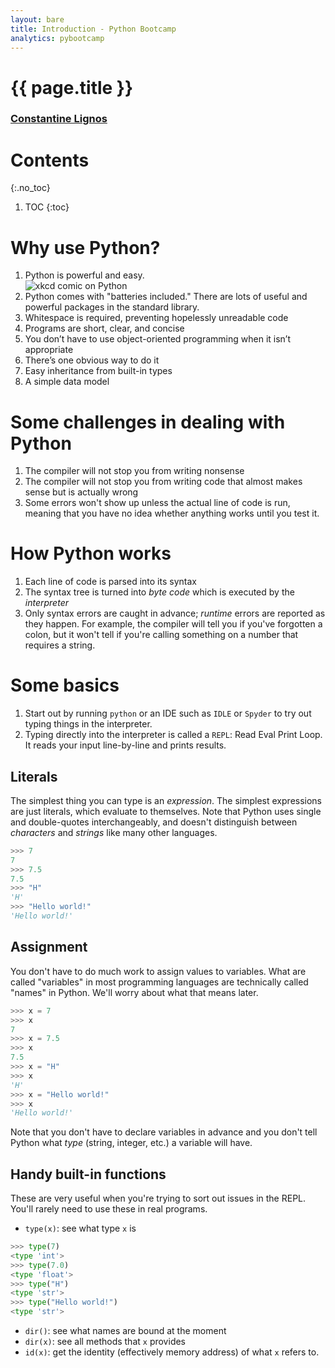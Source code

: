 ```yaml
---
layout: bare
title: Introduction - Python Bootcamp
analytics: pybootcamp
---
```

<div class="titleblock">
  <h1>{{ page.title }}</h1>
  <h3><a href="..">Constantine Lignos</a></h3>
</div>

# Contents
{:.no_toc}
1. TOC
{:toc}

# Why use Python?

1. Python is powerful and easy.  
![xkcd comic on Python](http://imgs.xkcd.com/comics/python.png)
1. Python comes with "batteries included." There are lots of useful
and powerful packages in the standard library.
1. Whitespace is required, preventing hopelessly unreadable code
1. Programs are short, clear, and concise
1. You don’t have to use object-oriented programming when it isn’t appropriate
1. There’s one obvious way to do it
1. Easy inheritance from built-in types
1. A simple data model

# Some challenges in dealing with Python

1. The compiler will not stop you from writing nonsense
1. The compiler will not stop you from writing code that almost makes
   sense but is actually wrong
1. Some errors won't show up unless the actual line of code is run,
meaning that you have no idea whether anything works until you test it.

# How Python works

1. Each line of code is parsed into its syntax
1. The syntax tree is turned into _byte code_ which is executed by the
_interpreter_
1. Only syntax errors are caught in advance; _runtime_ errors are
reported as they happen. For example, the compiler will tell you if
you've forgotten a colon, but it won't tell if you're calling
something on a number that requires a string.

# Some basics

1. Start out by running `python` or an IDE such as `IDLE` or `Spyder` to try out typing things in
the interpreter.
1. Typing directly into the interpreter is called a `REPL`: Read Eval
Print Loop. It reads your input line-by-line and prints results.

## Literals
The simplest thing you can type is an _expression_. The simplest
expressions are just literals, which evaluate to themselves. Note that
Python uses single and double-quotes interchangeably, and doesn't
distinguish between _characters_ and _strings_ like many other languages.

```python
>>> 7
7
>>> 7.5
7.5
>>> "H"
'H'
>>> "Hello world!"
'Hello world!'
```

## Assignment
You don't have to do much work to assign values to variables. What
are called "variables" in most programming languages are technically called
"names" in Python. We'll worry about what that means later.

```python
>>> x = 7
>>> x
7
>>> x = 7.5
>>> x
7.5
>>> x = "H"
>>> x
'H'
>>> x = "Hello world!"
>>> x
'Hello world!'
```

Note that you don't have to declare variables in advance and you don't tell
Python what _type_ (string, integer, etc.) a variable will have.

## Handy built-in functions

These are very useful when you're trying to sort out issues in the REPL.
You'll rarely need to use these in real programs.

- `type(x)`: see what type `x` is

```python
>>> type(7)
<type 'int'>
>>> type(7.0)
<type 'float'>
>>> type("H")
<type 'str'>
>>> type("Hello world!")
<type 'str'>
```
- `dir()`: see what names are bound at the moment
- `dir(x)`: see all methods that `x` provides
- `id(x)`: get the identity (effectively memory address) of what `x` refers to.
